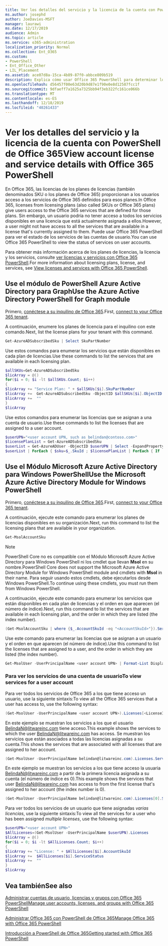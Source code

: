 ```yaml
---
title: Ver los detalles del servicio y la licencia de la cuenta con PowerShell de Office 365
ms.author: josephd
author: JoeDavies-MSFT
manager: laurawi
ms.date: 12/17/2019
audience: Admin
ms.topic: article
ms.service: o365-administration
localization_priority: Normal
ms.collection: Ent_O365
ms.custom:
- PowerShell
- Ent_Office_Other
- LIL_Placement
ms.assetid: ace07d8a-15ca-4b89-87f0-abbce809b519
description: Explica cómo usar Office 365 PowerShell para determinar los servicios de Office 365 que se han asignado a los usuarios.
ms.openlocfilehash: d56457f00e63d20b9d87e1f90e0e8d12587fcc1f
ms.sourcegitcommit: 9dfaeff7a1625a7325bb94f3eb322fc161ce066b
ms.translationtype: MT
ms.contentlocale: es-ES
ms.lasthandoff: 12/18/2019
ms.locfileid: "40261433"
---
```

# <a name="view-account-license-and-service-details-with-office-365-powershell"></a><span data-ttu-id="64c16-103">Ver los detalles del servicio y la licencia de la cuenta con PowerShell de Office 365</span><span class="sxs-lookup"><span data-stu-id="64c16-103">View account license and service details with Office 365 PowerShell</span></span>

<span data-ttu-id="64c16-104">En Office 365, las licencias de los planes de licencias (también denominados SKU o los planes de Office 365) proporcionan a los usuarios acceso a los servicios de Office 365 definidos para esos planes.</span><span class="sxs-lookup"><span data-stu-id="64c16-104">In Office 365, licenses from licensing plans (also called SKUs or Office 365 plans) give users access to the Office 365 services that are defined for those plans.</span></span> <span data-ttu-id="64c16-105">Sin embargo, un usuario podría no tener acceso a todos los servicios disponibles en una licencia que está actualmente asignada a ellos.</span><span class="sxs-lookup"><span data-stu-id="64c16-105">However, a user might not have access to all the services that are available in a license that's currently assigned to them.</span></span> <span data-ttu-id="64c16-106">Puede usar Office 365 PowerShell para ver el estado de los servicios de las cuentas de usuario.</span><span class="sxs-lookup"><span data-stu-id="64c16-106">You can use Office 365 PowerShell to view the status of services on user accounts.</span></span> 

<span data-ttu-id="64c16-107">Para obtener más información acerca de los planes de licencias, la licencia y los servicios, consulte [ver licencias y servicios con Office 365 PowerShell](view-licenses-and-services-with-office-365-powershell.md).</span><span class="sxs-lookup"><span data-stu-id="64c16-107">For more information about licensing plans, license, and services, see [View licenses and services with Office 365 PowerShell](view-licenses-and-services-with-office-365-powershell.md).</span></span>

## <a name="use-the-azure-active-directory-powershell-for-graph-module"></a><span data-ttu-id="64c16-108">Use el módulo de PowerShell Azure Active Directory para Graph</span><span class="sxs-lookup"><span data-stu-id="64c16-108">Use the Azure Active Directory PowerShell for Graph module</span></span>

<span data-ttu-id="64c16-109">Primero, [conéctese a su inquilino de Office 365](connect-to-office-365-powershell.md#connect-with-the-azure-active-directory-powershell-for-graph-module).</span><span class="sxs-lookup"><span data-stu-id="64c16-109">First, [connect to your Office 365 tenant](connect-to-office-365-powershell.md#connect-with-the-azure-active-directory-powershell-for-graph-module).</span></span>
  
<span data-ttu-id="64c16-110">A continuación, enumere los planes de licencia para el inquilino con este comando.</span><span class="sxs-lookup"><span data-stu-id="64c16-110">Next, list the license plans for your tenant with this command.</span></span>

```powershell
Get-AzureADSubscribedSku | Select SkuPartNumber
```

<span data-ttu-id="64c16-111">Use estos comandos para enumerar los servicios que están disponibles en cada plan de licencias.</span><span class="sxs-lookup"><span data-stu-id="64c16-111">Use these commands to list the services that are available in each licensing plan.</span></span>

```powershell
$allSKUs=Get-AzureADSubscribedSku
$licArray = @()
for($i = 0; $i -lt $allSKUs.Count; $i++)
{
$licArray += "Service Plan: " + $allSKUs[$i].SkuPartNumber
$licArray +=  Get-AzureADSubscribedSku -ObjectID $allSKUs[$i].ObjectID | Select -ExpandProperty ServicePlans
$licArray +=  ""
}
$licArray
```

<span data-ttu-id="64c16-112">Use estos comandos para enumerar las licencias que se asignan a una cuenta de usuario.</span><span class="sxs-lookup"><span data-stu-id="64c16-112">Use these commands to list the licenses that are assigned to a user account.</span></span>

```powershell
$userUPN="<user account UPN, such as belindan@contoso.com>"
$licensePlanList = Get-AzureADSubscribedSku
$userList = Get-AzureADUser -ObjectID $userUPN | Select -ExpandProperty AssignedLicenses | Select SkuID 
$userList | ForEach { $sku=$_.SkuId ; $licensePlanList | ForEach { If ( $sku -eq $_.ObjectId.substring($_.ObjectId.length - 36, 36) ) { Write-Host $_.SkuPartNumber } } }
```

## <a name="use-the-microsoft-azure-active-directory-module-for-windows-powershell"></a><span data-ttu-id="64c16-113">Use el Módulo Microsoft Azure Active Directory para Windows PowerShell</span><span class="sxs-lookup"><span data-stu-id="64c16-113">Use the Microsoft Azure Active Directory Module for Windows PowerShell</span></span>

<span data-ttu-id="64c16-114">Primero, [conéctese a su inquilino de Office 365](connect-to-office-365-powershell.md#connect-with-the-microsoft-azure-active-directory-module-for-windows-powershell).</span><span class="sxs-lookup"><span data-stu-id="64c16-114">First, [connect to your Office 365 tenant](connect-to-office-365-powershell.md#connect-with-the-microsoft-azure-active-directory-module-for-windows-powershell).</span></span>

<span data-ttu-id="64c16-115">A continuación, ejecute este comando para enumerar los planes de licencias disponibles en su organización.</span><span class="sxs-lookup"><span data-stu-id="64c16-115">Next, run this command to list the licensing plans that are available in your organization.</span></span> 

```powershell
Get-MsolAccountSku
```
>[!Note]
><span data-ttu-id="64c16-116">PowerShell Core no es compatible con el Módulo Microsoft Azure Active Directory para Windows PowerShell ni los cmdlet que llevan **Msol** en su nombre.</span><span class="sxs-lookup"><span data-stu-id="64c16-116">PowerShell Core does not support the Microsoft Azure Active Directory Module for Windows PowerShell module and cmdlets with **Msol** in their name.</span></span> <span data-ttu-id="64c16-117">Para seguir usando estos cmdlets, debe ejecutarlos desde Windows PowerShell.</span><span class="sxs-lookup"><span data-stu-id="64c16-117">To continue using these cmdlets, you must run them from Windows PowerShell.</span></span>
>

<span data-ttu-id="64c16-118">A continuación, ejecute este comando para enumerar los servicios que están disponibles en cada plan de licencias y el orden en que aparecen (el número de índice).</span><span class="sxs-lookup"><span data-stu-id="64c16-118">Next, run this command to list the services that are available in each licensing plan, and the order in which they are listed (the index number).</span></span>

```powershell
(Get-MsolAccountSku | where {$_.AccountSkuId -eq "<AccountSkuId>"}).ServiceStatus
```
  
<span data-ttu-id="64c16-119">Use este comando para enumerar las licencias que se asignan a un usuario y el orden en que aparecen (el número de índice).</span><span class="sxs-lookup"><span data-stu-id="64c16-119">Use this command to list the licenses that are assigned to a user, and the order in which they are listed (the index number).</span></span>

```powershell
Get-MsolUser -UserPrincipalName <user account UPN> | Format-List DisplayName,Licenses
```

### <a name="to-view-services-for-a-user-account"></a><span data-ttu-id="64c16-120">Para ver los servicios de una cuenta de usuario</span><span class="sxs-lookup"><span data-stu-id="64c16-120">To view services for a user account</span></span>

<span data-ttu-id="64c16-121">Para ver todos los servicios de Office 365 a los que tiene acceso un usuario, use la siguiente sintaxis:</span><span class="sxs-lookup"><span data-stu-id="64c16-121">To view all the Office 365 services that a user has access to, use the following syntax:</span></span>
  
```powershell
(Get-MsolUser -UserPrincipalName <user account UPN>).Licenses[<LicenseIndexNumber>].ServiceStatus
```

<span data-ttu-id="64c16-122">En este ejemplo se muestran los servicios a los que el usuario BelindaN@litwareinc.com tiene acceso.</span><span class="sxs-lookup"><span data-stu-id="64c16-122">This example shows the services to which the user BelindaN@litwareinc.com has access.</span></span> <span data-ttu-id="64c16-123">Se muestran los servicios que están asociados a todas las licencias asignadas a su cuenta.</span><span class="sxs-lookup"><span data-stu-id="64c16-123">This shows the services that are associated with all licenses that are assigned to her account.</span></span>
  
```powershell
(Get-MsolUser -UserPrincipalName belindan@litwareinc.com).Licenses.ServiceStatus
```

<span data-ttu-id="64c16-124">En este ejemplo se muestran los servicios a los que tiene acceso la usuaria BelindaN@litwareinc.com a partir de la primera licencia asignada a su cuenta (el número de índice es 0).</span><span class="sxs-lookup"><span data-stu-id="64c16-124">This example shows the services that user BelindaN@litwareinc.com has access to from the first license that's assigned to her account (the index number is 0).</span></span>
  
```powershell
(Get-MsolUser -UserPrincipalName belindan@litwareinc.com).Licenses[0].ServiceStatus
```

<span data-ttu-id="64c16-125">Para ver todos los servicios de un usuario que tiene asignadas *varias licencias*, use la siguiente sintaxis:</span><span class="sxs-lookup"><span data-stu-id="64c16-125">To view all the services for a user who has been assigned *multiple licenses*, use the following syntax:</span></span>

```powershell
$userUPN="<user account UPN>"
$AllLicenses=(Get-MsolUser -UserPrincipalName $userUPN).Licenses
$licArray = @()
for($i = 0; $i -lt $AllLicenses.Count; $i++)
{
$licArray += "License: " + $AllLicenses[$i].AccountSkuId
$licArray +=  $AllLicenses[$i].ServiceStatus
$licArray +=  ""
}
$licArray
```
 
## <a name="see-also"></a><span data-ttu-id="64c16-126">Vea también</span><span class="sxs-lookup"><span data-stu-id="64c16-126">See also</span></span>

[<span data-ttu-id="64c16-127">Administrar cuentas de usuario, licencias y grupos con Office 365 PowerShell</span><span class="sxs-lookup"><span data-stu-id="64c16-127">Manage user accounts, licenses, and groups with Office 365 PowerShell</span></span>](manage-user-accounts-and-licenses-with-office-365-powershell.md)
  
[<span data-ttu-id="64c16-128">Administrar Office 365 con PowerShell de Office 365</span><span class="sxs-lookup"><span data-stu-id="64c16-128">Manage Office 365 with Office 365 PowerShell</span></span>](manage-office-365-with-office-365-powershell.md)
  
[<span data-ttu-id="64c16-129">Introducción a PowerShell de Office 365</span><span class="sxs-lookup"><span data-stu-id="64c16-129">Getting started with Office 365 PowerShell</span></span>](getting-started-with-office-365-powershell.md)
